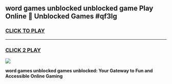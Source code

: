 
## word games unblocked unblocked game Play Online 👋 Unblocked Games #qf3lg
<h3>
<a href="https://premium.freeplayer.one?title=word_games_unblocked&ref=21F">CLICK TO PLAY</a></h3>
<hr>

<h3>
<a href="https://premium.freeplayer.one?title=word_games_unblocked&ref=21F">CLICK 2 PLAY</a>
  
</h3>

<a href="https://premium.freeplayer.one?title=word_games_unblocked&ref=21F/"><img src="https://clearcache.store/games.png"></a>


**word games unblocked games unblocked: Your Gateway to Fun and Accessible Online Gaming**
